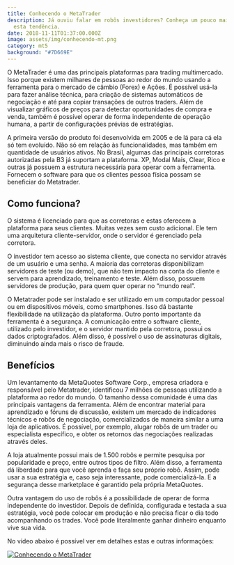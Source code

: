 ```yaml
---
title: Conhecendo o MetaTrader
description: Já ouviu falar em robôs investidores? Conheça um pouco mais sobre
  esta tendência.
date: 2018-11-11T01:37:00.000Z
image: assets/img/conhecendo-mt.png
category: mt5
background: "#7D669E"
---
```

O MetaTrader é uma das principais plataformas para trading multimercado. Isso porque existem milhares de pessoas ao redor do mundo usando a ferramenta para o mercado de câmbio (Forex) e Ações. É possível usá-la para fazer análise técnica, para criação de sistemas automáticos de negociação e até para copiar transações de outros traders. Além de visualizar gráficos de preços para detectar oportunidades de compra e venda, também é possível operar de forma independente de operação humana, a partir de configurações prévias de estratégias.

A primeira versão do produto foi desenvolvida em 2005 e de lá para cá ela só tem evoluído. Não só em relação às funcionalidades, mas também em quantidade de usuários ativos. No Brasil, algumas das principais corretoras autorizadas pela B3 já suportam a plataforma. XP, Modal Mais, Clear, Rico e outras já possuem a estrutura necessária para operar com a ferramenta. Fornecem o software para que os clientes pessoa física possam se beneficiar do Metatrader.

## Como funciona?

O sistema é licenciado para que as corretoras e estas oferecem a plataforma para seus clientes. Muitas vezes sem custo adicional. Ele tem uma arquitetura cliente-servidor, onde o servidor é gerenciado pela corretora.

O investidor tem acesso ao sistema cliente, que conecta no servidor através de um usuário e uma senha. A maioria das corretoras disponibilizam servidores de teste (ou demo), que não tem impacto na conta do cliente e servem para aprendizado, treinamento e teste. Além disso, possuem servidores de produção, para quem quer operar no “mundo real”.

O Metatrader pode ser instalado e ser utilizado em um computador pessoal ou em dispositivos móveis, como smartphones. Isso dá bastante flexibilidade na utilização da plataforma. Outro ponto importante da ferramenta é a segurança. A comunicação entre o software cliente, utilizado pelo investidor, e o servidor mantido pela corretora, possui os dados criptografados. Além disso, é possível o uso de assinaturas digitais, diminuindo ainda mais o risco de fraude.

## Benefícios

Um levantamento da MetaQuotes Software Corp., empresa criadora e responsável pelo Metatrader, identificou 7 milhões de pessoas utilizando a plataforma ao redor do mundo. O tamanho dessa comunidade é uma das principais vantagens da ferramenta. Além de encontrar material para aprendizado e fóruns de discussão, existem um mercado de indicadores técnicos e robôs de negociação, comercializados de maneira similar a uma loja de aplicativos. É possível, por exemplo, alugar robôs de um trader ou especialista específico, e obter os retornos das negociações realizadas através deles.

A loja atualmente possui mais de 1.500 robôs e permite pesquisa por popularidade e preço, entre outros tipos de filtro. Além disso, a ferramenta dá liberdade para que você aprenda e faça seu próprio robô. Assim, pode usar a sua estratégia e, caso seja interessante, pode comercializá-la. E a segurança desse marketplace é garantido pela própria MetaQuotes.

Outra vantagem do uso de robôs é a possibilidade de operar de forma independente do investidor. Depois de definida, configurada e testada a sua estratégia, você pode colocar em produção e não precisa ficar o dia todo acompanhando os trades. Você pode literalmente ganhar dinheiro enquanto vive sua vida.

No vídeo abaixo é possível ver em detalhes estas e outras informações:

[![Conhecendo o MetaTrader](https://img.youtube.com/vi/lCS9C7dYhB8/0.jpg)](https://www.youtube.com/watch?v=lCS9C7dYhB8)
